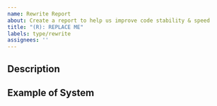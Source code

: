 ```yaml
---
name: Rewrite Report
about: Create a report to help us improve code stability & speed
title: "(R): REPLACE ME"
labels: type/rewrite
assignees: ''
---
```


## Description

<!-- A clear and concise description of what will be rewritten. -->

## Example of System

<!-- How will this new system work. Or remove this section if the system is simply being removed. -->

